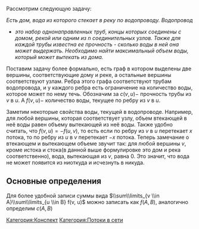 Рассмотрим следующую задачу:

<i> Есть дом, вода из которого стекает в реку по водопроводу. Водопровод
- это набор однонаправленных труб, концы которых соединены с домом,
рекой или одним из n соединительных узлов. Также для каждой трубы
известна ее прочность - сколько воды в ней она может выдержать.
Необходимо найти максимальный объем воды, который может вытекать
из дома. </i>

Поставим задачу более формально, есть граф в котором выделены две
вершины, соответствующие дому и реке, а остальные вершины
соответствуют узлам. Ребра этого графа соответствуют трубам
водопровода, и у каждого ребра есть ограничение на количество воды,
которое может по нему течь. Обозначим за $c(v, u) -$ прочность трубы из
$v$ в $u$. А $f(v, u) -$ количество воды, текущее по ребру из $v$ в $u$.

Заметим некоторые свойства воды, текущей в водопроводе. Например, для
любой вершины, которая соответствует узлу, объем втекающей в неё воды
равен объему вытекающей из неё воды. Также удобно считать, что $f(v, u)
= -f(u, v)$, то есть если по ребру из $v$ в $u$ перетекает $x$ потока,
то по ребру из $u$ в $v$ перетекает $-x$ потока. Теперь замечание о
втекающем и вытекающем объеме звучит так: для любой вершины $v$,
кроме истока и стока(в данной выше формулировке это дом и река
соответственно), вода, вытекающая из $v$, равна $0$. Это значит,
что вода не может появится из ниоткуда и исчезнуть в никуда.

## Основные определения

Для более удобной записи суммы вида $\\sum\\limits_{v \\in
A}\\sum\\limits_{u \\in B} f(v, u)$ можно записать как $f(A, B)$,
аналогично определим $c(A, B)$

[Категория:Конспект](Категория:Конспект "wikilink") [Категория:Потоки в
сети](Категория:Потоки_в_сети "wikilink")